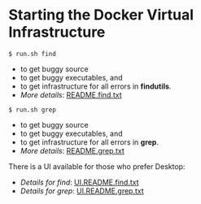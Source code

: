 # Starting the Docker Virtual Infrastructure

`$ run.sh find` 
* to get buggy source
* to get buggy executables, and  
* to get infrastructure for all errors in **findutils**.
* *More details*: [README.find.txt](docker/README.find.txt)

`$ run.sh grep` 
* to get buggy source
* to get buggy executables, and  
* to get infrastructure for all errors in **grep**.
* *More details*: [README.grep.txt](docker/README.grep.txt)

There is a UI available for those who prefer Desktop:
* *Details for find*: [UI.README.find.txt](docker/UI.README.find.txt)
* *Details for grep*: [UI.README.grep.txt](docker/UI.README.grep.txt)
